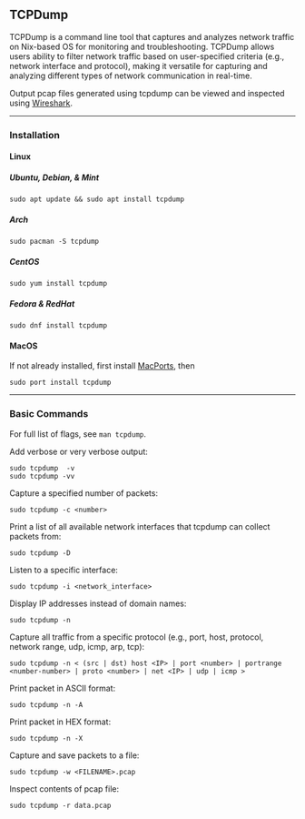 ## TCPDump

TCPDump is a command line tool that captures and analyzes network traffic on Nix-based OS for monitoring and troubleshooting. 
TCPDump allows users ability to filter network traffic based on user-specified criteria (e.g., network interface and protocol), 
making it versatile for capturing and analyzing different types of network communication in real-time.

Output pcap files generated using tcpdump can be viewed and inspected using [Wireshark](https://www.wireshark.org/).

---

### Installation

#### Linux
##### Ubuntu, Debian, & Mint
```
sudo apt update && sudo apt install tcpdump
```
##### Arch
```
sudo pacman -S tcpdump
```
##### CentOS
```
sudo yum install tcpdump
```

##### Fedora & RedHat
```
sudo dnf install tcpdump
```

#### MacOS

If not already installed, first install [MacPorts](https://www.macports.org/install.php), then

```
sudo port install tcpdump
```

---

### Basic Commands

For full list of flags, see `man tcpdump`.

Add verbose or very verbose output: 
```
sudo tcpdump  -v
sudo tcpdump -vv
```

Capture a specified number of packets: 
```
sudo tcpdump -c <number>
```

Print a list of all available network interfaces that tcpdump can collect packets from:
```
sudo tcpdump -D
```

Listen to a specific interface:
```
sudo tcpdump -i <network_interface>
```

Display IP addresses instead of domain names:
```
sudo tcpdump -n
```

Capture all traffic from a specific protocol (e.g., port, host, protocol, network range, udp, icmp, arp, tcp): 
```
sudo tcpdump -n < (src | dst) host <IP> | port <number> | portrange <number-number> | proto <number> | net <IP> | udp | icmp > 
```

Print packet in ASCII format:
```
sudo tcpdump -n -A
```

Print packet in HEX format:
```
sudo tcpdump -n -X
```

Capture and save packets to a file: 
```
sudo tcpdump -w <FILENAME>.pcap
```

Inspect contents of pcap file:
```
sudo tcpdump -r data.pcap
```
